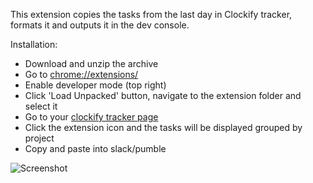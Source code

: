 This extension copies the tasks from the last day in Clockify tracker, formats it and outputs it in the dev console. 

Installation: 
- Download and unzip the archive
- Go to [chrome://extensions/](chrome://extensions/)
- Enable developer mode (top right)
- Click 'Load Unpacked' button, navigate to the extension folder and select it
- Go to your [clockify tracker page](https://app.clockify.me/tracker)
- Click the extension icon and the tasks will be displayed grouped by project
- Copy and paste into slack/pumble

![Screenshot](https://i.imgur.com/uBNUB9o.png)
